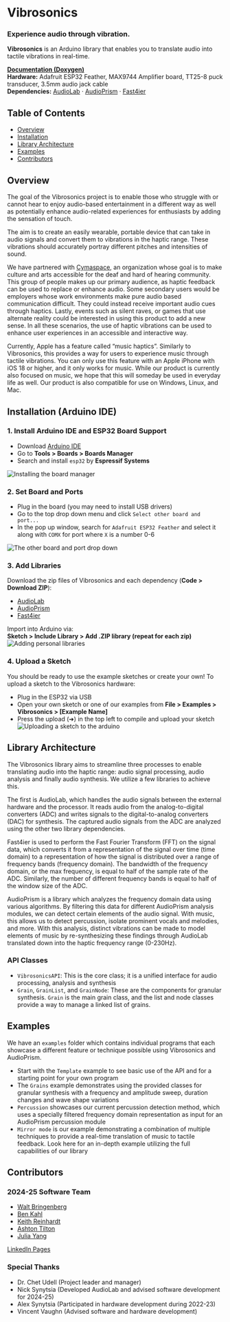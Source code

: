 # Vibrosonics
### Experience audio through vibration.
**Vibrosonics** is an Arduino library that enables you to translate audio into
tactile vibrations in real-time.

[**Documentation (Doxygen)**](https://udellc.github.io/Vibrosonics/) \
**Hardware:** Adafruit ESP32 Feather, MAX9744 Amplifier board, TT25-8 puck
transducer, 3.5mm audio jack cable \
**Dependencies:** [AudioLab](https://github.com/synytsim/AudioLab) 
· [AudioPrism](https://github.com/udellc/AudioPrism) 
· [Fast4ier](https://github.com/jmerc77/Fast4ier)

## Table of Contents
- [Overview](#overview)
- [Installation](#installation-arduino-ide)
- [Library Architecture](#library-architecture)
- [Examples](#examples)
- [Contributors](#contributors)

## Overview
The goal of the Vibrosonics project is to enable those who struggle with or
cannot hear to enjoy audio-based entertainment in a different way as well as
potentially enhance audio-related experiences for enthusiasts by adding the
sensation of touch.

The aim is to create an easily wearable, portable device that can take in audio
signals and convert them to vibrations in the haptic range. These vibrations
should accurately portray different pitches and intensities of sound. 

We have partnered with [Cymaspace](https://www.cymaspace.org/), an organization
whose goal is to make culture and arts accessible for the deaf and hard of
hearing community. This group of people makes up our primary audience, as
haptic feedback can be used to replace or enhance audio. Some secondary users
would be employers whose work environments make pure audio based communication
difficult. They could instead receive important audio cues through haptics.
Lastly, events such as silent raves, or games that use alternate reality could
be interested in using this product to add a new sense. In all these scenarios,
the use of haptic vibrations can be used to enhance user experiences in an
accessible and interactive way. 

Currently, Apple has a feature called “music haptics”. Similarly to
Vibrosonics, this provides a way for users to experience music through tactile
vibrations. You can only use this feature with an Apple iPhone with iOS 18 or
higher, and it only works for music. While our product is currently also
focused on music, we hope that this will someday be used in everyday life as
well. Our product is also compatible for use on Windows, Linux, and Mac. 

## Installation (Arduino IDE)
### 1. Install Arduino IDE and ESP32 Board Support
- Download [Arduino IDE](https://www.arduino.cc/en/software/)
- Go to **Tools > Boards > Boards Manager**
- Search and install `esp32` by **Espressif Systems**

![Installing the board manager](/docs/images/Board_library.png)

### 2. Set Board and Ports
- Plug in the board (you may need to install USB drivers)
- Go to the top drop down menu and click `Select other board and port...` 
- In the pop up window, search for `Adafruit ESP32 Feather` and select it along
with `COMX` for port where `X` is a number 0-6

![The other board and port drop down](/docs/images/Confirm_board.png)

### 3. Add Libraries
Download the zip files of Vibrosonics and each dependency (**Code > Download ZIP**):
- [AudioLab](https://github.com/synytsim/AudioLab)
- [AudioPrism](https://github.com/udellc/AudioPrism) 
- [Fast4ier](https://github.com/jmerc77/Fast4ier)

Import into Arduino via: \
**Sketch > Include Library > Add .ZIP library (repeat for each zip)**
![Adding personal libraries](/docs/images/Add_library.png)

### 4. Upload a Sketch
You should be ready to use the example sketches or create your own! To upload a
sketch to the Vibrosonics hardware:
- Plug in the ESP32 via USB
- Open your own sketch or one of our examples from **File > Examples >
Vibrosonics > \[Example Name]**
- Press the upload (➜) in the top left to compile and upload your sketch
![Uploading a sketch to the arduino](/docs/images/Upload_sketch.png)

## Library Architecture
The Vibrosonics library aims to streamline three processes to enable
translating audio into the haptic range: audio signal processing, audio
analysis and finally audio synthesis. We utilize a few libraries to achieve
this. 

The first is AudioLab, which handles the audio signals between the external
hardware and the processor. It reads audio from the analog-to-digital
converters (ADC) and writes signals to the digital-to-analog converters (DAC)
for synthesis. The captured audio signals from the ADC are analyzed using the
other two library dependencies. 

Fast4ier is used to perform the Fast Fourier Transform (FFT) on the signal
data, which converts it from a representation of the signal over time (time
domain) to a representation of how the signal is distributed over a range of
frequency bands (frequency domain). The bandwidth of the frequency domain, or
the max frequency, is equal to half of the sample rate of the ADC. Similarly,
the number of different frequency bands is equal to half of the window size of
the ADC.

AudioPrism is a library which analyzes the frequency domain data using various
algorithms. By filtering this data for different AudioPrism analysis modules,
we can detect certain elements of the audio signal. With music, this allows us
to detect percussion, isolate prominent vocals and melodies, and more. With
this analysis, distinct vibrations can be made to model elements of music by
re-synthesizing these findings through AudioLab translated down into the haptic
frequency range (0-230Hz).

### API Classes
- `VibrosonicsAPI`: This is the core class; it is a unified interface for audio
processing, analysis and synthesis
- `Grain`, `GrainList`, and `GrainNode`: These are the components for granular
synthesis. `Grain` is the main grain class, and the list and node classes provide a
way to manage a linked list of grains.

## Examples

We have an `examples` folder which contains individual programs that each
showcase a different feature or technique possible using Vibrosonics and
AudioPrism. 
- Start with the `Template` example to see basic use of the API and
for a starting point for your own program
- The `Grains` example demonstrates using the provided classes for granular
synthesis with a frequency and amplitude sweep, duration changes and wave shape
variations
- `Percussion` showcases our current percussion detection method, which uses a specially filtered frequency domain representation as input for an AudioPrism percussion module
- `Mirror mode` is our example demonstrating a combination of multiple
techniques to provide a real-time translation of music to tactile feedback.
Look here for an in-depth example utilizing the full capabilities of our
library

## Contributors
### 2024-25 Software Team
- [Walt Bringenberg](https://github.com/wwaltb)
- [Ben Kahl](https://github.com/ben-kahl)
- [Keith Reinhardt](https://github.com/reinhake)
- [Ashton Tilton](https://github.com/amputee20000)
- [Julia Yang](https://github.com/jjuliayang)

[LinkedIn Pages](https://dot.cards/vibrosonicscs)

### Special Thanks
 - Dr. Chet Udell (Project leader and manager)
 - Nick Synytsia (Developed AudioLab and advised software development for 2024-25)
 - Alex Synytsia (Participated in hardware development during 2022-23)
 - Vincent Vaughn (Advised software and hardware development)
